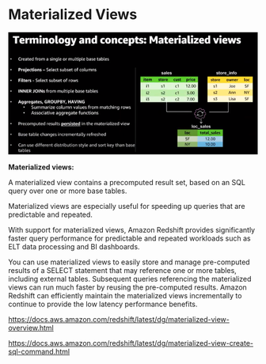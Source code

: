 # Materialized Views

![Materialized Views](../pics/MaterializedViews.PNG)

**Materialized views:**

A materialized view contains a precomputed result set, based on an SQL query over one or more base tables.

Materialized views are especially useful for speeding up queries that are predictable and repeated.

With support for materialized views, Amazon Redshift provides significantly faster query performance for predictable and repeated workloads such as ELT data processing and BI dashboards.

You can use materialized views to easily store and manage pre-computed results of a SELECT statement that may reference one or more tables, including external tables. Subsequent queries referencing the materialized views can run much faster by reusing the pre-computed results. Amazon Redshift can efficiently maintain the materialized views incrementally to continue to provide the low latency performance benefits.

https://docs.aws.amazon.com/redshift/latest/dg/materialized-view-overview.html

https://docs.aws.amazon.com/redshift/latest/dg/materialized-view-create-sql-command.html

